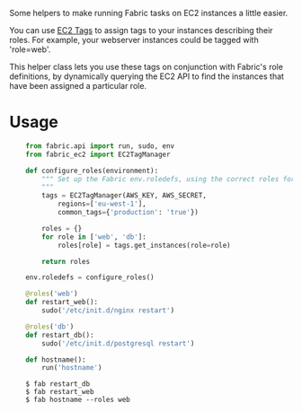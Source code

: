 Some helpers to make running Fabric tasks on EC2 instances a little easier.

You can use [EC2 Tags](http://docs.aws.amazon.com/AWSCloudFormation/latest/UserGuide/aws-properties-ec2-tags.html) to assign tags to your instances describing their roles. For example, your webserver instances could be tagged with 'role=web'.

This helper class lets you use these tags on conjunction with Fabric's role definitions, by dynamically querying the EC2 API to find the instances that have been assigned a particular role.

Usage
=====
```python
    from fabric.api import run, sudo, env
    from fabric_ec2 import EC2TagManager

    def configure_roles(environment):
        """ Set up the Fabric env.roledefs, using the correct roles for the given environment
        """
        tags = EC2TagManager(AWS_KEY, AWS_SECRET,
            regions=['eu-west-1'],
            common_tags={'production': 'true'})

        roles = {}
        for role in ['web', 'db']:
            roles[role] = tags.get_instances(role=role)

        return roles

    env.roledefs = configure_roles()

    @roles('web')
    def restart_web():
        sudo('/etc/init.d/nginx restart')

    @roles('db')
    def restart_db():
        sudo('/etc/init.d/postgresql restart')

    def hostname():
        run('hostname')
```

```
    $ fab restart_db
    $ fab restart_web
    $ fab hostname --roles web
```

